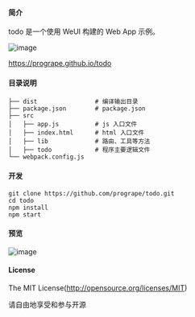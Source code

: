 #### 简介

todo 是一个使用 WeUI 构建的 Web App 示例。

![image](https://cloud.githubusercontent.com/assets/4652816/13949910/d212875e-f062-11e5-9b58-f891b5ada8a7.png)

https://progrape.github.io/todo

#### 目录说明

```
├── dist                # 编译输出目录
├── package.json        # package.json
├── src
│   ├── app.js          # js 入口文件
│   ├── index.html      # html 入口文件
│   ├── lib             # 路由、工具等方法
│   ├── todo            # 程序主要逻辑文件
└── webpack.config.js
```

#### 开发

```
git clone https://github.com/progrape/todo.git
cd todo
npm install
npm start
```

#### 预览

![image](https://cloud.githubusercontent.com/assets/4652816/13950253/cd231aea-f064-11e5-9b20-29353aea242e.png)

#### License

The MIT License(http://opensource.org/licenses/MIT) 

请自由地享受和参与开源
